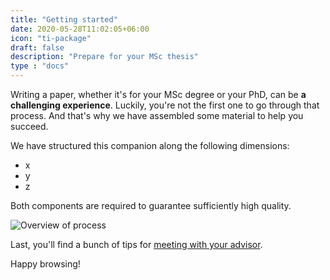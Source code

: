 ```yaml
---
title: "Getting started"
date: 2020-05-28T11:02:05+06:00
icon: "ti-package"
draft: false
description: "Prepare for your MSc thesis"
type : "docs"
---
```


Writing a paper, whether it's for your MSc degree or your PhD, can be **a challenging experience**. Luckily, you're not the first one to go through
that process. And that's why we have assembled some material to help you succeed.

We have structured this companion along the following dimensions:

- x
- y
- z

Both components are required to guarantee sufficiently high quality.

![Overview of process](/assets/overview.png)

Last, you'll find a bunch of tips for [meeting with your advisor](meetings/one.md).

Happy browsing!
